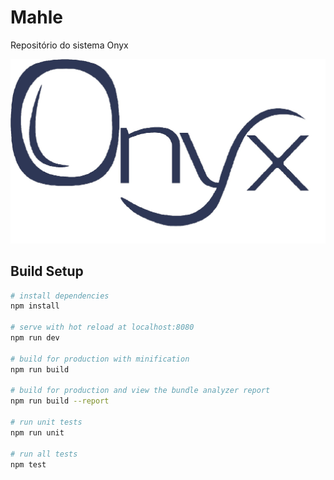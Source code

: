 # Mahle

Repositório do sistema Onyx 

![Onyx](https://raw.githubusercontent.com/carolperroglio/Mahle/master/onyx.jpg)

## Build Setup

``` bash
# install dependencies
npm install

# serve with hot reload at localhost:8080
npm run dev

# build for production with minification
npm run build

# build for production and view the bundle analyzer report
npm run build --report

# run unit tests
npm run unit

# run all tests
npm test
```
